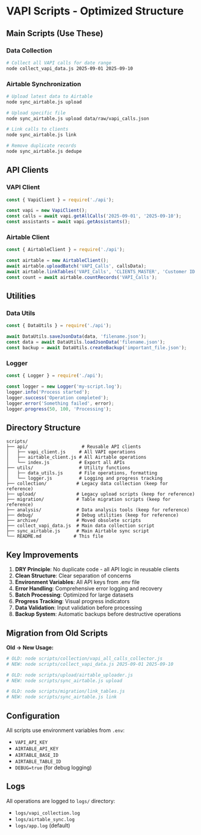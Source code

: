 # VAPI Scripts - Optimized Structure

## Main Scripts (Use These)

### Data Collection
```bash
# Collect all VAPI calls for date range
node collect_vapi_data.js 2025-09-01 2025-09-10
```

### Airtable Synchronization
```bash
# Upload latest data to Airtable
node sync_airtable.js upload

# Upload specific file
node sync_airtable.js upload data/raw/vapi_calls.json

# Link calls to clients
node sync_airtable.js link

# Remove duplicate records
node sync_airtable.js dedupe
```

## API Clients

### VAPI Client
```javascript
const { VapiClient } = require('./api');

const vapi = new VapiClient();
const calls = await vapi.getAllCalls('2025-09-01', '2025-09-10');
const assistants = await vapi.getAssistants();
```

### Airtable Client
```javascript
const { AirtableClient } = require('./api');

const airtable = new AirtableClient();
await airtable.uploadBatch('VAPI_Calls', callsData);
await airtable.linkTables('VAPI_Calls', 'CLIENTS_MASTER', 'Customer ID', 'Customer ID');
const count = await airtable.countRecords('VAPI_Calls');
```

## Utilities

### Data Utils
```javascript
const { DataUtils } = require('./api');

await DataUtils.saveJsonData(data, 'filename.json');
const data = await DataUtils.loadJsonData('filename.json');
const backup = await DataUtils.createBackup('important_file.json');
```

### Logger
```javascript
const { Logger } = require('./api');

const logger = new Logger('my-script.log');
logger.info('Process started');
logger.success('Operation completed');
logger.error('Something failed', error);
logger.progress(50, 100, 'Processing');
```

## Directory Structure

```
scripts/
├── api/                    # Reusable API clients
│   ├── vapi_client.js     # All VAPI operations
│   ├── airtable_client.js # All Airtable operations
│   └── index.js           # Export all APIs
├── utils/                 # Utility functions
│   ├── data_utils.js      # File operations, formatting
│   └── logger.js          # Logging and progress tracking
├── collection/           # Legacy data collection (keep for reference)
├── upload/               # Legacy upload scripts (keep for reference)
├── migration/            # Table migration scripts (keep for reference)
├── analysis/             # Data analysis tools (keep for reference)
├── debug/                # Debug utilities (keep for reference)
├── archive/              # Moved obsolete scripts
├── collect_vapi_data.js  # Main data collection script
├── sync_airtable.js      # Main Airtable sync script
└── README.md            # This file
```

## Key Improvements

1. **DRY Principle**: No duplicate code - all API logic in reusable clients
2. **Clean Structure**: Clear separation of concerns
3. **Environment Variables**: All API keys from .env file
4. **Error Handling**: Comprehensive error logging and recovery
5. **Batch Processing**: Optimized for large datasets
6. **Progress Tracking**: Visual progress indicators
7. **Data Validation**: Input validation before processing
8. **Backup System**: Automatic backups before destructive operations

## Migration from Old Scripts

**Old → New Usage:**

```bash
# OLD: node scripts/collection/vapi_all_calls_collector.js
# NEW: node scripts/collect_vapi_data.js 2025-09-01 2025-09-10

# OLD: node scripts/upload/airtable_uploader.js
# NEW: node scripts/sync_airtable.js upload

# OLD: node scripts/migration/link_tables.js
# NEW: node scripts/sync_airtable.js link
```

## Configuration

All scripts use environment variables from `.env`:
- `VAPI_API_KEY`
- `AIRTABLE_API_KEY`
- `AIRTABLE_BASE_ID`
- `AIRTABLE_TABLE_ID`
- `DEBUG=true` (for debug logging)

## Logs

All operations are logged to `logs/` directory:
- `logs/vapi_collection.log`
- `logs/airtable_sync.log`
- `logs/app.log` (default)